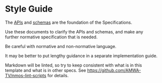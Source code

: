 # Style Guide

The [APIs](../APIs/) and [schemas](../APIs/schemas/) are the foundation of the Specifications.

Use these documents to clarify the APIs and schemas, and make any further normative specification that is needed.

Be careful with normative and non-normative language.

It may be better to put lengthy guidance in a separate implementation guide.

Markdown will be linted, so try to keep consistent with what is in this template and what is in other specs.  See <https://github.com/AMWA-TV/nmos-lint-scripts> for details.
